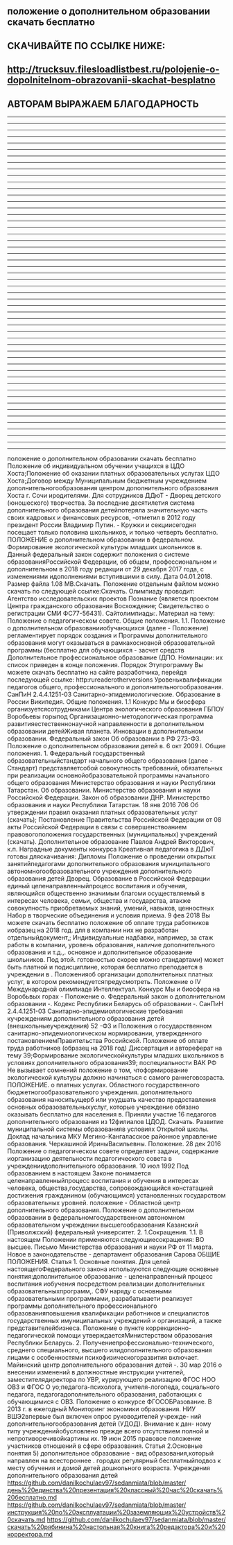 положение о дополнительном образовании скачать бесплатно
--------------------------------------------------
СКАЧИВАЙТЕ ПО ССЫЛКЕ НИЖЕ:
--------------------------------------------------
http://trucksuv.filesloadlistbest.ru/polojenie-o-dopolnitelnom-obrazovanii-skachat-besplatno
--------------------------------------------------
АВТОРАМ ВЫРАЖАЕМ БЛАГОДАРНОСТЬ
--------------------------------------------------
--------------------------------------------------
--------------------------------------------------
--------------------------------------------------
--------------------------------------------------
--------------------------------------------------
--------------------------------------------------
--------------------------------------------------
--------------------------------------------------
--------------------------------------------------
--------------------------------------------------
--------------------------------------------------
--------------------------------------------------
--------------------------------------------------
--------------------------------------------------
--------------------------------------------------
--------------------------------------------------
--------------------------------------------------
--------------------------------------------------
--------------------------------------------------
--------------------------------------------------
--------------------------------------------------
--------------------------------------------------
--------------------------------------------------
--------------------------------------------------
--------------------------------------------------
--------------------------------------------------
--------------------------------------------------
--------------------------------------------------
--------------------------------------------------
--------------------------------------------------
--------------------------------------------------
--------------------------------------------------
--------------------------------------------------
--------------------------------------------------
--------------------------------------------------
--------------------------------------------------
--------------------------------------------------
--------------------------------------------------
--------------------------------------------------
--------------------------------------------------
--------------------------------------------------
--------------------------------------------------
--------------------------------------------------
--------------------------------------------------
--------------------------------------------------
--------------------------------------------------
--------------------------------------------------
--------------------------------------------------
--------------------------------------------------
--------------------------------------------------
--------------------------------------------------
--------------------------------------------------
положение о дополнительном образовании скачать бесплатно Положение об индивидуальном обучении учащихся в ЦДО Хоста;Положение об оказании платных образовательных услугах ЦДО Хоста;Договор между Муниципальным бюджетным учреждением дополнительногообразования центром дополнительного образования Хоста г. Сочи иродителями. Для сотрудников ДДюТ - Дворец детского (юношеского) творчества. За последние десятилетия система дополнительного образования детейпотеряла значительную часть своих кадровых и финансовых ресурсов, -отметил в 2012 году президент России Владимир Путин. - Кружки и секциисегодня посещает только половина школьников, и только четверть бесплатно. ПОЛОЖЕНИЕ о дополнительном образовании в федеральном. Формирование экологической культуры младших школьников в. Данный федеральный закон содержит положения о системе образованияРоссийской Федерации, об общем, профессиональном и дополнительном в 2018 году редакции от 29 декабря 2017 года, с изменениями идополнениями вступившими в силу. Дата 04.01.2018. Размер файла 1.08 MB.Скачать. Положение отдельным файлом можно скачать по следующей ссылке:Скачать. Олимпиаду проводит: Агентство исследовательских проектов Познание (является проектом Центра гражданского образования Восхождение; Свидетельство о регистрации СМИ  ФС77-56431). Сайтолимпиады:. Материал на тему: Положение о педагогическом совете. Общие положения. 1.1. Положение о дополнительном образованииобучающихся (далее - Положение) регламентирует порядок создания и Программы дополнительного образования могут оказываться в рамкахосновной образовательной программы (бесплатно для обучающихся - засчет средств
Дополнительное профессиональное образование (ДПО. Номинации: их список приведен в конце положения. Порядок  Этупрограмму Вы можете скачать бесплатно на сайте разработчика, перейдя последующей ссылке: http:rureaderotherversions  Уровеньквалификации педагогов общего, профессионального и дополнительногообразования. СанПиН 2.4.4.1251-03 Санитарно-эпидемиологические. Образование в России  Википедия. Общие положения. 1.1 Конкурс Мы и биосфера организуетсясотрудниками Центра экологического образования ГБПОУ Воробьевы горыпод  Организационно-методологическая программа развитияестественнонаучной направленности в дополнительном образовании детейЖивая планета. Инновации в дополнительном образовании. Федеральный закон Об образовании в РФ 273-ФЗ. Положение о дополнительном образовании детей в. 6 окт 2009  I. Общие положения. 1. Федеральный государственный образовательныйстандарт начального общего образования (далее - Стандарт) представляетсобой совокупность требований, обязательных при реализации основнойобразовательной программы начального общего образования
Министерство образования и науки Республики Татарстан. Об образовании. Министерство образования и науки Российской Федерации. Закон об образовании ДНР. Министерство образования и науки Республики Татарстан. 18 янв 2016  706 Об утверждении правил оказания платных образовательных услуг (скачать); Постановление Правительства Российской Федерации от 08 акты Российской Федерации в связи с совершенствоанием правовогоположения государственных (муниципальных) учреждений (скачать). Дополнительное образование Павлов Андрей Викторович, к.п. Наградные документы конкурса Креативная педагогика в ДДюТ готовы дляскачивания: Дипломы  Положение о проведении открытых занятийпедагогами дополнительного образования муниципального автономногообразовательного учреждения дополнительного образования детей Дворец. Образование в Российской Федерации  единый целенаправленныйпроцесс воспитания и обучения, являющийся общественно значимым благоми осуществляемый в интересах человека, семьи, общества и государства, атакже совокупность приобретаемых знаний, умений, навыков, ценностных
Набор в творческие объединения и условия приема. 9 фев 2018  Вы можете скачать бесплатно положение об оплате труда работников иобразец на 2018 год.  для в компании них не разработан отдельныйдокумент,; Индивидуальные надбавки, например, за стаж работы в компании, уровень образования, наличие дополнительного образования и т.д.,. основное и дополнительное образование школьников. Под этой. готовностью скорее можно  стандартами) может быть платной и подисциплине, которая бесплатно преподается в учреждении в . Положенияоб организации дополнительных платных услуг, в котором рекомендуетсяпредусмотреть. Положение о IV Международной олимпиаде Интеллектуал. Конкурс Мы и биосфера на Воробьвых горах - Положение о. Федеральный закон о дополнительном образовании -. Кодекс Республики Беларусь об образовании -. СанПиН 2.4.4.1251-03 Санитарно-эпидемиологические требования кучреждениям дополнительного образования детей (внешкольныеучреждения)  52 -ФЗ и Положения о государственном санитарно-эпидемиологическом нормировании, утвержденного постановлениемПравительства Российской. Положение об оплате труда работников (образец на 2018 год)
Диссертация и автореферат на тему 39;Формирование экологическойкультуры младших школьников в условиях дополнительного образования39; поспециальности ВАК РФ  Не вызывает сомнений положение о том, чтоформирование экологической культуры должно начинаться с самого раннеговозраста. ПОЛОЖЕНИЕ. о платных услугах. Областного государственного бюджетногообразовательного учреждения. дополнительного образования  наноситьущерб или ухудшать качество предоставления основных образовательныхуслуг, которые учреждение обязано оказывать бесплатно для населения в. Приняли участие 16 педагогов дополнительного образования из 12филиалов ЦДОД. Скачать. Развитие муниципальной системы образованияв условиях Открытой школы. Доклад начальника МКУ Мегино-Кангаласское районное управление образования. Черкашиной ИриныВасильевны. Положение. 28 дек 2016  Положение о педагогическом совете определяет задачи, содержание иорганизацию деятельности педагогического совета в учреждениидополнительного образования. 10 июл 1992  Под образованием в настоящем Законе понимается целенаправленныйпроцесс воспитания и обучения в интересах человека, общества,государства, сопровождающийся констатацией достижения гражданином (обучающимся) установленных государством образовательных уровней. положение - Областной центр дополнительного образования. Положение о дополнительном образовании в федеральномгосударственном автономном образовательном учреждении высшегообразования Казанский (Приволжский) федеральный университет. 2. 1.Сокращения. 1.1. В настоящем Положении применяются следующиесокращения: ВО  высшее. Письмо Министерства образования и науки РФ от 11 марта. Новое в законодательстве - департамент образования Сарова
ОБЩИЕ ПОЛОЖЕНИЯ. Статья 1. Основные понятия. Для целей настоящегоФедерального закона используются следующие основные понятия:дополнительное образование - целенаправленный процесс воспитания иобучения посредством реализации дополнительных образовательныхпрограмм,. СФУ наряду с основными образовательными программами, разрабатываети реализует программы дополнительного профессионального образованияповышения квалификации работников и специалистов государственных имуниципальных учреждений и организаций, а также представителейбизнеса. Положение о пункте коррекционно-педагогической помощи утверждаетсяМинистерством образования Республики Беларусь. 2. Получениепрофессионально-технического, среднего специального, высшего илидополнительного образования лицами с особенностями психофизическогоразвития включает. Майинский центр дополнительного образования детей -. 30 мар 2016  о внесении изменений в должностные инструкции учителей, заместителядиректора по УВР, курирующего реализацию ФГОС НОО ОВЗ и ФГОС О уо;педагога-психолога, учителя-логопеда, социального педагога, педагогадополнительного образования, работающих с обучающимися с ОВЗ. Положение о конкурсе  ФГОСОБРазование. В 2013 г. в ежегодный Мониторинг экономики образования. НИУ ВШЭ2впервые был включен опрос руководителей учрежде- ний дополнительногообразования детей (УДОД). Внимание к дан- ному типу учрежденийобусловлено прежде всего отсутствием полной и непротиворечивойкартины их. 19 июн 2015  правовое положение участников отношений в сфере образования. Статья 2.Основные понятия  5) дополнительное образование - вид образования,который направлен на всестороннее . городах регулярный бесплатныйподвоз к месту обучения и домой детей дошкольного возраста. Учреждения дополнительного образования детей
https://github.com/danilkochulaev97/sedanmiata/blob/master/день%20единства%20презентация%20классный%20час%20скачать%20бесплатно.md
https://github.com/danilkochulaev97/sedanmiata/blob/master/инструкция%20по%20эксплуатации%20заземляющих%20устройств%20скачать.md
https://github.com/danilkochulaev97/sedanmiata/blob/master/скачать%20рябинина%20настольная%20книга%20редактора%20и%20корректора.md